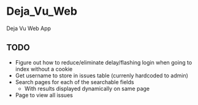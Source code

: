 # Deja_Vu_Web
Deja Vu Web App

## TODO
* Figure out how to reduce/eliminate delay/flashing login when going to index without a cookie
* Get username to store in issues table (currenly hardcoded to admin)
* Search pages for each of the searchable fields
	- With results displayed dynamically on same page
* Page to view all issues